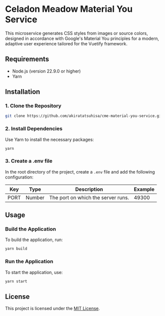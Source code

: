 # Celadon Meadow Material You Service

This microservice generates CSS styles from images or source colors, designed in accordance with Google's Material You principles for a modern, adaptive user experience tailored for the Vuetify framework.

## Requirements

- Node.js (version 22.9.0 or higher)
- Yarn

## Installation

### 1. **Clone the Repository**

```bash
git clone https://github.com/akiratatsuhisa/cme-material-you-service.git
```

### 2. **Install Dependencies**

Use Yarn to install the necessary packages:

```bash
yarn
```

### 3. **Create a .env file**

In the root directory of the project, create a `.env` file and add the following configuration:

| Key  | Type   | Description                        | Example |
| ---- | ------ | ---------------------------------- | ------- |
| PORT | Number | The port on which the server runs. | 49300   |

## Usage

### Build the Application

To build the application, run:

```bash
yarn build
```

### Run the Application

To start the application, use:

```bash
yarn start
```

## License

This project is licensed under the [MIT License](LICENSE).

